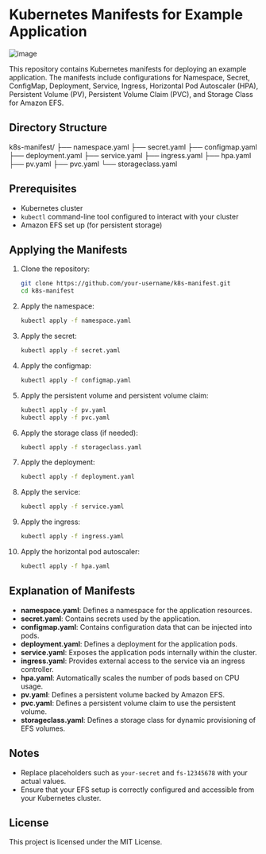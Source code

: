 # Kubernetes Manifests for Example Application
![image](https://github.com/hasithacharith07/k8s-manifest/assets/167498308/04991a0b-c388-45b4-9a51-5a34e0452033)

This repository contains Kubernetes manifests for deploying an example application. The manifests include configurations for Namespace, Secret, ConfigMap, Deployment, Service, Ingress, Horizontal Pod Autoscaler (HPA), Persistent Volume (PV), Persistent Volume Claim (PVC), and Storage Class for Amazon EFS.

## Directory Structure

k8s-manifest/
├── namespace.yaml
├── secret.yaml
├── configmap.yaml
├── deployment.yaml
├── service.yaml
├── ingress.yaml
├── hpa.yaml
├── pv.yaml
├── pvc.yaml
└── storageclass.yaml


## Prerequisites

- Kubernetes cluster
- `kubectl` command-line tool configured to interact with your cluster
- Amazon EFS set up (for persistent storage)

## Applying the Manifests

1. Clone the repository:
    ```sh
    git clone https://github.com/your-username/k8s-manifest.git
    cd k8s-manifest
    ```

2. Apply the namespace:
    ```sh
    kubectl apply -f namespace.yaml
    ```

3. Apply the secret:
    ```sh
    kubectl apply -f secret.yaml
    ```

4. Apply the configmap:
    ```sh
    kubectl apply -f configmap.yaml
    ```

5. Apply the persistent volume and persistent volume claim:
    ```sh
    kubectl apply -f pv.yaml
    kubectl apply -f pvc.yaml
    ```

6. Apply the storage class (if needed):
    ```sh
    kubectl apply -f storageclass.yaml
    ```

7. Apply the deployment:
    ```sh
    kubectl apply -f deployment.yaml
    ```

8. Apply the service:
    ```sh
    kubectl apply -f service.yaml
    ```

9. Apply the ingress:
    ```sh
    kubectl apply -f ingress.yaml
    ```

10. Apply the horizontal pod autoscaler:
    ```sh
    kubectl apply -f hpa.yaml
    ```

## Explanation of Manifests

- **namespace.yaml**: Defines a namespace for the application resources.
- **secret.yaml**: Contains secrets used by the application.
- **configmap.yaml**: Contains configuration data that can be injected into pods.
- **deployment.yaml**: Defines a deployment for the application pods.
- **service.yaml**: Exposes the application pods internally within the cluster.
- **ingress.yaml**: Provides external access to the service via an ingress controller.
- **hpa.yaml**: Automatically scales the number of pods based on CPU usage.
- **pv.yaml**: Defines a persistent volume backed by Amazon EFS.
- **pvc.yaml**: Defines a persistent volume claim to use the persistent volume.
- **storageclass.yaml**: Defines a storage class for dynamic provisioning of EFS volumes.

## Notes

- Replace placeholders such as `your-secret` and `fs-12345678` with your actual values.
- Ensure that your EFS setup is correctly configured and accessible from your Kubernetes cluster.

## License

This project is licensed under the MIT License.

